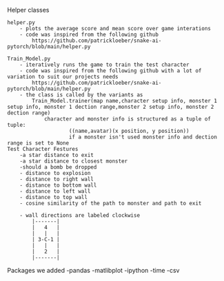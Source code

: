 Helper classes

    helper.py
        - plots the average score and mean score over game interations
        - code was inspired from the following github
            https://github.com/patrickloeber/snake-ai-pytorch/blob/main/helper.py

    Train_Model.py
        - iteratively runs the game to train the test character
        - code was inspired from the following github with a lot of variation to suit our projects needs
            https://github.com/patrickloeber/snake-ai-pytorch/blob/main/helper.py
        - the class is called by the variants as 
            Train_Model.trainer(map name,character setup info, monster 1 setup info, monster 1 dection range,monster 2 setup info, monster 2 dection range)
                character and monster info is structured as a tuple of tuple:
                        ((name,avatar)(x position, y position))
                        if a monster isn't used monster info and dection range is set to None
    Test Character Festures
        -a star distance to exit
        -a star distance to closest monster
        -should a bomb be dropped
        - distance to explosion
        - distance to right wall
        - distance to bottom wall
        - distance to left wall
        - distance to top wall
        - cosine similarity of the path to monster and path to exit

        - wall directions are labeled clockwise
            |-------|
            |   4   |
            |   |   |
            | 3-C-1 |
            |   |   |
            |   2   |
            |-------|

Packages we added
    -pandas
    -matlibplot
    -ipython
    -time
    -csv